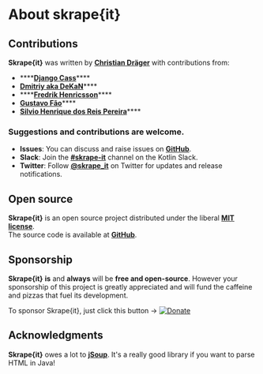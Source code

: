 # About skrape{it}

## Contributions

**Skrape{it}** was written by [**Christian Dräger**](https://github.com/christian-draeger) with contributions from:

* \*\*\*\*[**Django Cass**](https://github.com/djcass44)\*\*\*\*
* [**Dmitriy aka DeKaN**](https://github.com/DeKaN)\*\*\*\*
* \*\*\*\*[**Fredrik Henricsson**](https://github.com/fejd)\*\*\*\*
* [**Gustavo Fão**](https://github.com/gustavo-valvassori-codeminer42)\*\*\*\*
* [**Silvio Henrique dos Reis Pereira**](https://github.com/silvio-pereira-ifood)\*\*\*\*

### Suggestions and contributions are welcome.

* **Issues**: You can discuss and raise issues on [**GitHub**](https://github.com/skrapeit/skrape.it/issues).
* **Slack**: Join the [**\#skrape-it**](https://kotlinlang.slack.com/archives/CSPDWD4R4) channel on the Kotlin Slack.
* **Twitter**: Follow [**@skrape\_it**](https://twitter.com/skrape_it) on Twitter for updates and release notifications.

## Open source

**Skrape{it}** is an open source project distributed under the liberal [**MIT license**](https://raw.githubusercontent.com/skrapeit/skrape.it/master/LICENSE).    
The source code is available at [**GitHub**](https://github.com/skrapeit/skrape.it). 

## Sponsorship

**Skrape{it}** **is** and **always** will be **free and open-source**. However your sponsorship of this project is greatly appreciated and will fund the caffeine and pizzas that fuel its development.

To sponsor Skrape{it}, just click this button → [![Donate](https://img.shields.io/badge/-donate-blue.svg?logo=paypal)](https://www.paypal.me/skrapeit)

## Acknowledgments

**Skrape{it}** owes a lot to [**jSoup**](https://jsoup.org/). It's a really good library if you want to parse HTML in Java!

